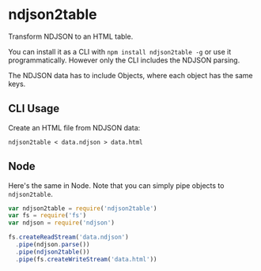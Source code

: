 # ndjson2table

Transform NDJSON to an HTML table.

You can install it as a CLI with `npm install ndjson2table -g` or use it programmatically.
However only the CLI includes the NDJSON parsing.

The NDJSON data has to include Objects, where each object has the same keys.

## CLI Usage

Create an HTML file from NDJSON data:
```
ndjson2table < data.ndjson > data.html
```

## Node

Here's the same in Node. Note that you can simply pipe objects to `ndjson2table`.

```js
var ndjson2table = require('ndjson2table')
var fs = require('fs')
var ndjson = require('ndjson')

fs.createReadStream('data.ndjson')
  .pipe(ndjson.parse())
  .pipe(ndjson2table())
  .pipe(fs.createWriteStream('data.html'))
```